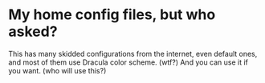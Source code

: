 # My home config files, but who asked?
This has many skidded configurations from the internet, even default ones, and most of them use Dracula color scheme. (wtf?)
And you can use it if you want. (who will use this?)

